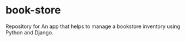 # book-store
Repository for An app that helps to manage a bookstore inventory using Python and Django.
